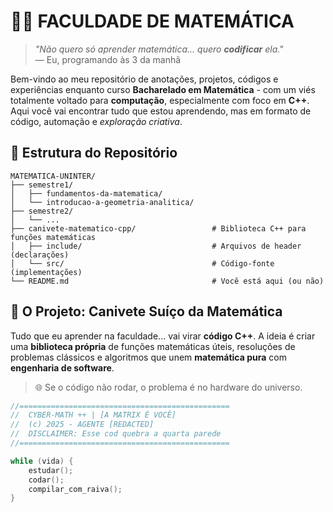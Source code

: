 # 🧨🧠 FACULDADE DE MATEMÁTICA  

> *"Não quero só aprender matemática... quero **codificar** ela."*  
> — Eu, programando às 3 da manhã  

Bem-vindo ao meu repositório de anotações, projetos, códigos e experiências enquanto curso **Bacharelado em Matemática** - com um viés totalmente voltado para **computação**, especialmente com foco em **C++**. Aqui você vai encontrar tudo que estou aprendendo, mas em formato de código, automação e *exploração criativa*. 

## 📂 **Estrutura do Repositório**
```text
MATEMATICA-UNINTER/
├── semestre1/                      
│   ├── fundamentos-da-matematica/           
│   └── introducao-a-geometria-analitica/         
├── semestre2/                       
│   └── ...
├── canivete-matematico-cpp/                 # Biblioteca C++ para funções matemáticas
│   ├── include/                             # Arquivos de header (declarações)
│   └── src/                                 # Código-fonte (implementações)
└── README.md                                # Você está aqui (ou não)
```
## 🔧 O Projeto: Canivete Suíço da Matemática

Tudo que eu aprender na faculdade... vai virar **código C++**. A ideia é criar uma **biblioteca própria** de funções matemáticas úteis, resoluções de problemas clássicos e algoritmos que unem **matemática pura** com **engenharia de software**.

> 🌐 Se o código não rodar, o problema é no hardware do universo.

```cpp
//===============================================  
//  CYBER-MATH ++ | [A MATRIX É VOCÊ]  
//  (c) 2025 - AGENTE [REDACTED]  
//  DISCLAIMER: Esse cod quebra a quarta parede
//===============================================

while (vida) {
    estudar();
    codar();
    compilar_com_raiva();
}
```
